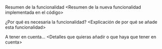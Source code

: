 Resumen de la funcionalidad
<Resumen de la nueva funcionalidad implementada en el código>

¿Por qué es necesaria la funcionalidad?
<Explicación de por qué se añade esta funcionalidad>

A tener en cuenta...
<Detalles que quieras añadir o que haya que tener en cuenta>
